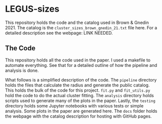 # LEGUS-sizes
This repository holds the code and the catalog used in Brown & Gnedin 2021. The catalog is the `cluster_sizes_brown_gnedin_21.txt` file here. For a detailed description see the webpage: LINK NEEDED.

## The Code
This repository holds all the code used in the paper. I used a makefile to automate everything. See that for a detailed outline of how the pipeline and analysis is done.

What follows is a simplified description of the code. The `pipeline` directory holds the files that calculate the radius and generate the public catalog. This holds the bulk of the code for this project. `fit.py` and `fit_utils.py` hold the code to do the actual cluster fitting.  The `analysis` directory holds scripts used to generate many of the plots in the paper. Lastly, the `testing` directory holds some Jupyter notebooks with various tests or simple analysis. Some plots in the paper are generated here. The `docs` folder holds the webpage with the catalog description for hosting with GitHub pages.